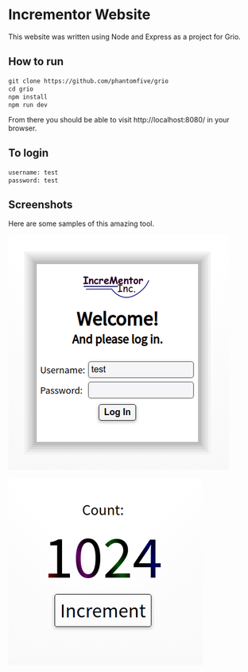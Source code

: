 # Incrementor Website

This website was written using Node and Express as a project for Grio.


## How to run
```
git clone https://github.com/phantomfive/grio
cd grio
npm install
npm run dev
```

From there you should be able to visit http://localhost:8080/ in your browser. 

## To login

```
username: test
password: test
```


## Screenshots

Here are some samples of this amazing tool.

![Login Screen](public/images/loginScreen.png "Login Screen")

![Incrementor Widget Screent](public/images/incrementScreen.png "Incrementor Widget Screen")
